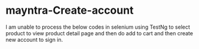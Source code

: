 # mayntra-Create-account
I am unable to process the below codes in selenium using TestNg to select product to view product detail page and then do add to cart and then create new account to sign in.
